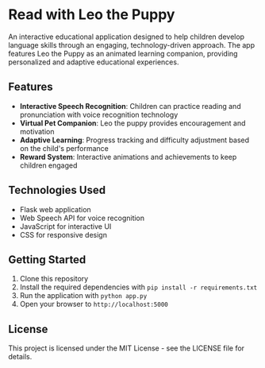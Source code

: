# Read with Leo the Puppy

An interactive educational application designed to help children develop language skills through an engaging, technology-driven approach. The app features Leo the Puppy as an animated learning companion, providing personalized and adaptive educational experiences.

## Features

- **Interactive Speech Recognition**: Children can practice reading and pronunciation with voice recognition technology
- **Virtual Pet Companion**: Leo the puppy provides encouragement and motivation
- **Adaptive Learning**: Progress tracking and difficulty adjustment based on the child's performance
- **Reward System**: Interactive animations and achievements to keep children engaged

## Technologies Used

- Flask web application
- Web Speech API for voice recognition
- JavaScript for interactive UI
- CSS for responsive design

## Getting Started

1. Clone this repository
2. Install the required dependencies with `pip install -r requirements.txt`
3. Run the application with `python app.py`
4. Open your browser to `http://localhost:5000`

## License

This project is licensed under the MIT License - see the LICENSE file for details.